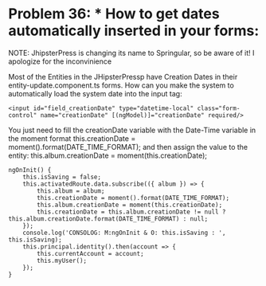 # Problem 36: * How to get dates automatically inserted in your forms:


NOTE: JhipsterPress is changing its name to Springular, so be aware of it! I apologize for the inconvinience

Most of the Entities in the JHipsterPressp have Creation Dates in their entity-update.component.ts forms. How can you make the system to automatically load the system date into the input tag:


	<input id="field_creationDate" type="datetime-local" class="form-control" name="creationDate" [(ngModel)]="creationDate" required/>
	
You just need to fill the creationDate variable with the Date-Time variable in the moment format this.creationDate = moment().format(DATE_TIME_FORMAT); and then assign the value to the entity: this.album.creationDate = moment(this.creationDate);

    ngOnInit() {
        this.isSaving = false;
        this.activatedRoute.data.subscribe(({ album }) => {
            this.album = album;
            this.creationDate = moment().format(DATE_TIME_FORMAT);
            this.album.creationDate = moment(this.creationDate);
            this.creationDate = this.album.creationDate != null ? this.album.creationDate.format(DATE_TIME_FORMAT) : null;
        });
        console.log('CONSOLOG: M:ngOnInit & O: this.isSaving : ', this.isSaving);
        this.principal.identity().then(account => {
            this.currentAccount = account;
            this.myUser();
        });
    }
